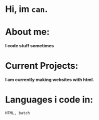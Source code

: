 # Hi, im `can`.

# About me:

**I code stuff sometimes**

# Current Projects:
**I am currently making websites with html.**


# Languages i code in:
`HTML, batch`




<!---
CanDoesGames/CanDoesGames is a ✨ special ✨ repository because its `README.md` (this file) appears on your GitHub profile.
You can click the Preview link to take a look at your changes.
--->
